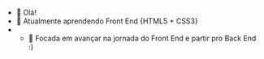 - 👋 Olá!
- 🌱 Atualmente aprendendo Front End {HTML5 + CSS3}
- - 👀 Focada em avançar na jornada do Front End e partir pro Back End :)
<!---
laviramos/laviramos is a ✨ special ✨ repository because its `README.md` (this file) appears on your GitHub profile.
You can click the Preview link to take a look at your changes.
--->
